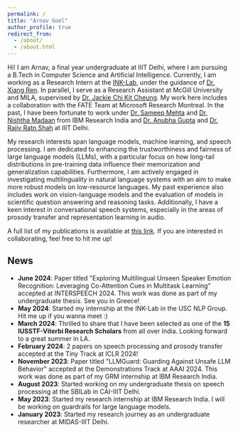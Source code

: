 ```yaml
---
permalink: /
title: "Arnav Goel"
author_profile: true
redirect_from: 
  - /about/
  - /about.html
---
```


Hi! I am Arnav, a final year undergraduate at IIIT Delhi, where I am pursuing a B.Tech in Computer Science and Artificial Intelligence. Currently, I am working as a Research Intern at the [INK-Lab](https://inklab.usc.edu/index.html), under the guidance of [Dr. Xiang Ren](https://www.seanre.com/). In parallel, I serve as a Research Assistant at McGill University and MILA, supervised by [Dr. Jackie Chi Kit Cheung](https://www.cs.mcgill.ca/~jcheung/). My work here includes a collaboration with the FATE Team at Microsoft Research Montreal. In the past, I have been fortunate to work under [Dr. Sameep Mehta](https://research.ibm.com/people/sameep-mehta) and [Dr. Nishtha Madaan](https://nishthaa.github.io/) from IBM Research India and [Dr. Anubha Gupta](https://www.iiitd.ac.in/anubha) and [Dr. Rajiv Ratn Shah](https://midas.iiitd.ac.in/) at IIIT Delhi. 

My research interests span language models, machine learning, and speech processing. I am dedicated to enhancing the trustworthiness and fairness of large language models (LLMs), with a particular focus on how long-tail distributions in pre-training data influence their memorization and generalization capabilities. Furthermore, I am actively engaged in investigating multilinguality in natural language systems with an aim to make more robust models on low-resource languages. My past experience also includes work on vision-language models and the evaluation of models in scientific question answering and reasoning tasks. Additionally, I have a keen interest in conversational speech systems, especially in the areas of prosody transfer and representation learning in audio.

A full list of my publications is available at [this link](https://scholar.google.com/citations?user=PPozs9sAAAAJ&hl=en). If you are interested in collaborating, feel free to hit me up!

News
------
- **June 2024**: Paper titled "Exploring Multilingual Unseen Speaker Emotion Recognition: Leveraging Co-Attention Cues in Multitask Learning" accepted at INTERSPEECH 2024. This work was done as part of my undergraduate thesis. See you in Greece!
- **May 2024**: Started my internship at the INK-Lab in the USC NLP Group. Hit me up if you wanna meet :)
- **March 2024**: Thrilled to share that I have been selected as one of the **15 IUSSTF-Viterbi Research Scholars** from all over India. Looking forward to a great summer in LA.
- **February 2024**: 2 papers on speech processing and prosody transfer accepted at the Tiny Track at ICLR 2024!
- **November 2023**: Paper titled "LLMGuard: Guarding Against Unsafe LLM Behavior" accepted at the Demonstrations Track at AAAI 2024. This work was done as part of my GRM internship at IBM Research India.
- **August 2023**: Started working on my undergraduate thesis on speech processing at the SBILab in CAI-IIIT Delhi.
- **May 2023**: Started my research internship at IBM Research India. I will be working on guardrails for large language models.
- **January 2023**: Started my research journey as an undergraduate researcher at MIDAS-IIIT Delhi.


